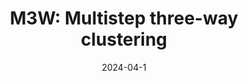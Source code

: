 ---
title: "M3W: Multistep three-way clustering"
collection: publications
permalink: /publication/paper-10_2022-09-17
date: 2024-04-1
venue: 'IEEE Transactions on Neural Networks and Learning Systems'
link: 'https://ieeexplore.ieee.org/abstract/document/9905659/'
paperurl: '/files/paper-10_2022-09-17/paper.pdf'
code: '/files/paper-10_2022-09-17/cite.bib'
github: 'https://github.com/Du-Team/M3W'
citation: 'Mingjing Du<sup>*</sup>,  Jingqi Zhao, Jiarui  Sun, Yongquan Dong.&quot;M3W: Multistep 
three-way clustering.&quot; <i>IEEE Transactions on Neural Networks and Learning Systems</i>, 2024, 35(4): 5627-5640.'
---